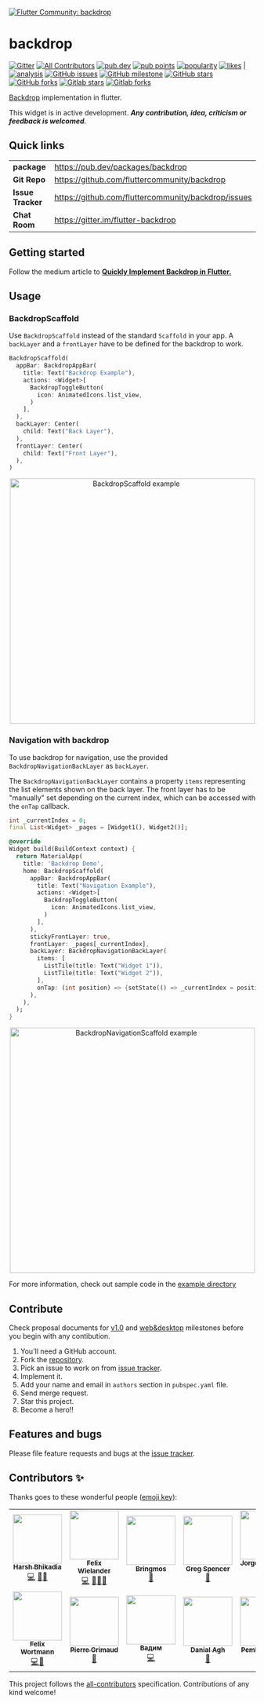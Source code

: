[![Flutter Community: backdrop](https://fluttercommunity.dev/_github/header/backdrop)](https://github.com/fluttercommunity/community)

# backdrop

[![Gitter](https://badges.gitter.im/flutter-backdrop/community.svg)](https://gitter.im/flutter-backdrop/community?utm_source=badge&utm_medium=badge&utm_campaign=pr-badge)
[![All Contributors](https://img.shields.io/badge/all_contributors-14-orange.svg)](#contributors-)
[![pub.dev](https://img.shields.io/pub/v/backdrop?logo=dart)](https://pub.dev/packages/backdrop)
[![pub points](https://badges.bar/backdrop/pub%20points)](https://pub.dev/packages/backdrop/score)
[![popularity](https://badges.bar/backdrop/popularity)](https://pub.dev/packages/backdrop/score)
[![likes](https://badges.bar/backdrop/likes)](https://pub.dev/packages/backdrop/score) |
[![analysis](https://github.com/fluttercommunity/backdrop/workflows/analysis/badge.svg)](https://github.com/fluttercommunity/backdrop/actions?query=workflow%3Aanalysis)
[![GitHub issues](https://img.shields.io/github/issues/fluttercommunity/backdrop?logo=github)](https://github.com/fluttercommunity/backdrop/issues)
[![GitHub milestone](https://img.shields.io/github/milestones/progress-percent/fluttercommunity/backdrop/1?logo=github)](https://github.com/fluttercommunity/backdrop/milestone/1)
[![GitHub stars](https://img.shields.io/github/stars/fluttercommunity/backdrop?logo=github)](https://github.com/fluttercommunity/backdrop/stargazers)
[![GitHub forks](https://img.shields.io/github/forks/fluttercommunity/backdrop?logo=github)](https://github.com/fluttercommunity/backdrop/network)
[![Gitlab stars](https://img.shields.io/badge/dynamic/json?label=stars&query=%24.star_count&url=https%3A%2F%2Fgitlab.com%2Fapi%2Fv4%2Fprojects%2F7578401&logo=gitlab)](https://gitlab.com/daadu/backdrop/-/starrers)
[![Gitlab forks](https://img.shields.io/badge/dynamic/json?label=forks&query=%24.forks_count&url=https%3A%2F%2Fgitlab.com%2Fapi%2Fv4%2Fprojects%2F7578401&logo=gitlab)](https://gitlab.com/daadu/backdrop/-/forks)

[Backdrop](https://material.io/design/components/backdrop.html) implementation in flutter. 

This widget is in active development. 
___Any contribution, idea, criticism or feedback is welcomed.___

## Quick links

| | |
|-|-|
| __package__ | https://pub.dev/packages/backdrop |
| __Git Repo__  | https://github.com/fluttercommunity/backdrop |
| __Issue Tracker__ | https://github.com/fluttercommunity/backdrop/issues |
| __Chat Room__ | https://gitter.im/flutter-backdrop |

## Getting started
Follow the medium article to [__Quickly Implement Backdrop in Flutter.__](https://medium.com/@daadu/backdrop-with-flutter-acfa9fee7d2f)

## Usage
### BackdropScaffold
Use `BackdropScaffold` instead of the standard `Scaffold` in your app.
A `backLayer` and a `frontLayer` have to be defined for the backdrop to work.

```dart
BackdropScaffold(
  appBar: BackdropAppBar(
    title: Text("Backdrop Example"),
    actions: <Widget>[
      BackdropToggleButton(
        icon: AnimatedIcons.list_view,
      )
    ],
  ),
  backLayer: Center(
    child: Text("Back Layer"),
  ),
  frontLayer: Center(
    child: Text("Front Layer"),
  ),
)
```
<div align="center">
<img src="https://github.com/fluttercommunity/backdrop/raw/master/.github/backdrop.gif"  height="500" alt="BackdropScaffold example">
</div>

### Navigation with backdrop
To use backdrop for navigation, use the provided `BackdropNavigationBackLayer` as `backLayer`.

The `BackdropNavigationBackLayer` contains a property `items` representing the list elements shown on the back layer. The front layer has to be "manually" set depending on the current index, which can be accessed with the `onTap` callback.

```dart
int _currentIndex = 0;
final List<Widget> _pages = [Widget1(), Widget2()];

@override
Widget build(BuildContext context) {
  return MaterialApp(
    title: 'Backdrop Demo',
    home: BackdropScaffold(
      appBar: BackdropAppBar(
        title: Text("Navigation Example"),
        actions: <Widget>[
          BackdropToggleButton(
            icon: AnimatedIcons.list_view,
          )
        ],
      ),
      stickyFrontLayer: true,
      frontLayer: _pages[_currentIndex],
      backLayer: BackdropNavigationBackLayer(
        items: [
          ListTile(title: Text("Widget 1")),
          ListTile(title: Text("Widget 2")),
        ],
        onTap: (int position) => {setState(() => _currentIndex = position)},
      ),
    ),
  );
}
```

<div align="center">
<img src="https://github.com/fluttercommunity/backdrop/raw/master/.github/backdrop_navigation.gif"  height="500" alt="BackdropNavigationScaffold example">
</div>

For more information, check out sample code in the [example directory](https://github.com/fluttercommunity/backdrop/tree/master/example)

## Contribute
Check proposal documents for [v1.0](https://github.com/fluttercommunity/backdrop/issues/5) and [web&desktop](https://github.com/fluttercommunity/backdrop/issues/34) milestones before you begin with any contibution.

1. You'll need a GitHub account.
2. Fork the [repository](https://github.com/fluttercommunity/backdrop).
3. Pick an issue to work on from [issue tracker](https://github.com/fluttercommunity/backdrop/issues).
4. Implement it.
5. Add your name and email in `authors` section in `pubspec.yaml` file.
6. Send merge request.
7. Star this project.
8. Become a hero!!

## Features and bugs
Please file feature requests and bugs at the [issue tracker](https://github.com/fluttercommunity/backdrop/issues).

## Contributors ✨

Thanks goes to these wonderful people ([emoji key](https://allcontributors.org/docs/en/emoji-key)):

<!-- ALL-CONTRIBUTORS-LIST:START - Do not remove or modify this section -->
<!-- prettier-ignore-start -->
<!-- markdownlint-disable -->
<table>
  <tr>
    <td align="center"><a href="https://bhikadia.com"><img src="https://avatars1.githubusercontent.com/u/4963236?v=4" width="100px;" alt=""/><br /><sub><b>Harsh Bhikadia</b></sub></a><br /><a href="https://github.com/fluttercommunity/backdrop/commits?author=daadu" title="Code">💻</a> <a href="#ideas-daadu" title="Ideas, Planning, & Feedback">🤔</a><a href="https://github.com/fluttercommunity/backdrop/pulls?q=reviewed-by%3Adaadu" title="Reviewed Pull Requests">👀</a></td>
    <td align="center"><a href="https://github.com/WieFel"><img src="https://avatars0.githubusercontent.com/u/8345062?v=4" width="100px;" alt=""/><br /><sub><b>Felix Wielander</b></sub></a><br /><a href="https://github.com/fluttercommunity/backdrop/commits?author=WieFel" title="Code">💻</a> <a href="https://github.com/fluttercommunity/backdrop/commits?author=WieFel" title="Documentation">📖</a><a href="https://github.com/fluttercommunity/backdrop/issues?q=is%3Aissue+WieFel" title="Bug reports">🐛</a><a href="https://github.com/fluttercommunity/backdrop/pulls?q=reviewed-by%3AWieFel" title="Reviewed Pull Requests">👀</a></td>
    <td align="center"><a href="https://bringmos.com/"><img src="https://avatars0.githubusercontent.com/u/64806665?v=4" width="100px;" alt=""/><br /><sub><b>Bringmos</b></sub></a><br /><a href="https://gitlab.com/daadu/backdrop/-/issues?scope=all&utf8=%E2%9C%93&state=all&author_username=bringmos" title="Bug reports">🐛</a></td>
    <td align="center"><a href="https://github.com/gspencergoog"><img src="https://avatars0.githubusercontent.com/u/8867023?v=4" width="100px;" alt=""/><br /><sub><b>Greg Spencer</b></sub></a><br /><a href="https://gitlab.com/daadu/backdrop/-/issues?scope=all&utf8=%E2%9C%93&state=all&author_username=gspencergoog" title="Bug reports">🐛</a></td>
    <td align="center"><a href="https://github.com/cicelcup"><img src="https://avatars0.githubusercontent.com/u/48078472?v=4" width="100px;" alt=""/><br /><sub><b>Jorge A Peroza M</b></sub></a><br /><a href="https://github.com/fluttercommunity/backdrop/commits?author=cicelcup" title="Code">💻</a><a href="https://github.com/fluttercommunity/backdrop/issues?q=is%3Aissue+cicelcup" title="Bug reports">🐛</a></td>
    <td align="center"><a href="https://github.com/heath3n"><img src="https://avatars0.githubusercontent.com/u/8888204?v=4" width="100px;" alt=""/><br /><sub><b>Matt Newell</b></sub></a><br /><a href="https://gitlab.com/daadu/backdrop/-/issues?scope=all&utf8=%E2%9C%93&state=all&author_username=heath3n" title="Bug reports">🐛</a></td>
    <td align="center"><a href="https://danielborges93.com/"><img src="https://avatars0.githubusercontent.com/u/1283243?v=4" width="100px;" alt=""/><br /><sub><b>Daniel Borges</b></sub></a><br /><a href="https://github.com/fluttercommunity/backdrop/commits?author=danielborges93" title="Code">💻</a><a href="https://github.com/fluttercommunity/backdrop/issues?q=is%3Aissue+danielborges93" title="Bug reports">🐛</a></td>    
  </tr>
  <tr>
    <td align="center"><a href="https://github.com/felixwortmann"><img src="https://avatars0.githubusercontent.com/u/45035656?v=4" width="100px;" alt=""/><br /><sub><b>Felix Wortmann</b></sub></a><br /><a href="https://github.com/fluttercommunity/backdrop/commits?author=felixwortmann" title="Code">💻</a><a href="https://github.com/fluttercommunity/backdrop/pulls?q=reviewed-by%3Afelixwortmann" title="Reviewed Pull Requests">👀</a></td>      
    <td align="center"><a href="https://github.com/pgrimaud"><img src="https://avatars0.githubusercontent.com/u/1866496?v=4" width="100px;" alt=""/><br /><sub><b>Pierre Grimaud</b></sub></a><br /><a href="https://github.com/fluttercommunity/backdrop/commits?author=pgrimaud" title="Documentation">📖</a></td>
    <td align="center"><a href="https://github.com/vlytvyne"><img src="https://avatars0.githubusercontent.com/u/44924680?v=4" width="100px;" alt=""/><br /><sub><b>Вадим</b></sub></a><br /><a href="https://github.com/fluttercommunity/backdrop/commits?author=vlytvyne" title="Code">💻</a></td>      
    <td align="center"><a href="https://github.com/iLDA1997"><img src="https://avatars0.githubusercontent.com/u/27288368?v=4" width="100px;" alt=""/><br /><sub><b>Danial Agh</b></sub></a><br /><a href="https://github.com/fluttercommunity/backdrop/issues?q=is%3Aissue+iLDA1997" title="Bug reports">🐛</a></td>      
    <td align="center"><a href="https://github.com/PembaTamang"><img src="https://avatars0.githubusercontent.com/u/32651212?v=4" width="100px;" alt=""/><br /><sub><b>PembaTamang</b></sub></a><br /><a href="https://github.com/fluttercommunity/backdrop/issues?q=is%3Aissue+PembaTamang" title="Bug reports">🐛</a></td>      
    <td align="center"><a href="https://github.com/hassanbasanjide"><img src="https://avatars0.githubusercontent.com/u/58950648?v=4" width="100px;" alt=""/><br /><sub><b>hassan</b></sub></a><br /><a href="https://github.com/fluttercommunity/backdrop/issues?q=is%3Aissue+hassanbasanjide" title="Bug reports">🐛</a></td>      
    <td align="center"><a href="https://www.proninyaroslav.ru/"><img src="https://avatars0.githubusercontent.com/u/7840559?v=4" width="100px;" alt=""/><br /><sub><b>Yaroslav Pronin</b></sub></a><br /><a href="https://github.com/fluttercommunity/backdrop/issues?q=is%3Aissue+proninyaroslav" title="Bug reports">🐛</a></td>      
  </tr>
</table>

<!-- markdownlint-enable -->
<!-- prettier-ignore-end -->
<!-- ALL-CONTRIBUTORS-LIST:END -->

This project follows the [all-contributors](https://github.com/all-contributors/all-contributors) specification. Contributions of any kind welcome!
